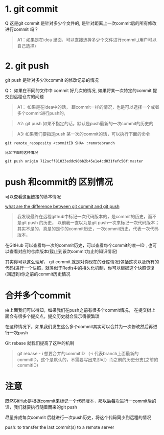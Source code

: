 # 1. git commit
 Q 这是git commit 是针对多少个文件的, 是针对距离上一次commit后的所有修改进行commit 吗？
 
 >A1：如果是在idea 里面，可以直接选择多少个文件进行commit,(用户可以自己选择)
 
 
 
# 2. git push
git push 是针对多少次commit 的修改记录的情况

Q： 如果在不同的文件中 commit 好几次的情况, 如果将某一次特定的commit 提交到远程仓库的问题

> A1： 如果是在idea中的话， 跟commit一样的情况，也是可以选择一个或者多个commit进行push的，
     
> A2: git push 如果不指定的话，默认是push最新的一次commit的历史的

> A3: 如果我们要指定push 某一次的commit的话，可以执行下面的命令
    
    git remote_reosposity <commitID SHA> :remotebranch 
     
    比如下面的这种情况
    
    git push origin 712acff81033eddc90bb2b45e1e4cd031fefc50f:master


# push 和commit的 区别情况

可以查看这里链接的基本情况

[what are the difference between git commit and git push](https://stackoverflow.com/questions/2745076/what-are-the-differences-between-git-commit-and-git-push)

>我发现最终在远程github中标记一次代码版本的，是commit的历史，而不是git push 的历史，
以前我一直以为是git push一次来标记一次代码版本；其实不是的，真是的是你的commit历史，一次commit历史，代表一次代码版本，

在GitHub 可以查看每一次的commit历史，可以查看每个commit的唯一ID , 也可以查看对应的仓库版本(截止到该次commit为止的知识情况)


其实你可以这么理解， git commit 就是对你现在的仓库情况(包括这次以及所有的代码)进行一个快照，就类似于Redis中的持久化机制，你可以根据这个快照恢复(回退到)你之前的commit历史情况



# 合并多个commit
由上面我们可以得知，如果我们在push之前有很多个commit情况， 在提交树上面会有很多个提交点，提交历史就会显示得很繁琐

在这种情况下，如果我们发生这么多个commit其实可以合并为一次修改然后再进行一次push

Git rebase 就我们提高了这种的机制
> git rebase - i 想要合并的commitID （-i 代表branch上面最新的commitID，这个是默认的，不需要写出来即可）而之前的历史分支(之前的commitID)
# 注意



既然GitHub是根据commit来标记一个代码版本，那以后每次进行一commit后的话，我们就要执行随着而来的git push

尽量养成每次commit 后就进行一次push历史，将这个代码同步到远程的情况




push: to transfer the last commit(s) to a remote server   